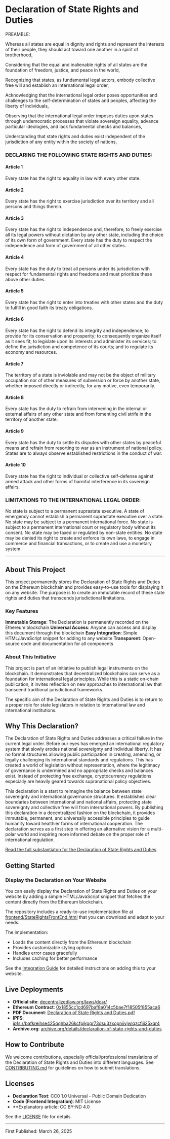 # Declaration of State Rights and Duties

PREAMBLE:

Whereas all states are equal in dignity and rights and represent the interests of their people, they should act toward one another in a spirit of brotherhood,

Considering that the equal and inalienable rights of all states are the foundation of freedom, justice, and peace in the world,

Recognizing that states, as fundamental legal actors, embody collective free will and establish an international legal order,

Acknowledging that the international legal order poses opportunities and challenges to the self-determination of states and peoples, affecting the liberty of individuals,

Observing that the international legal order imposes duties upon states through undemocratic processes that violate sovereign equality, advance particular ideologies, and lack fundamental checks and balances,

Understanding that state rights and duties exist independent of the jurisdiction of any entity within the society of nations,


### DECLARING THE FOLLOWING STATE RIGHTS AND DUTIES:

#### Article 1
Every state has the right to equality in law with every other state.

#### Article 2
Every state has the right to exercise jurisdiction over its territory and all persons and things therein.

#### Article 3
Every state has the right to independence and, therefore, to freely exercise all its legal powers without dictation by any other state, including the choice of its own form of government. Every state has the duty to respect the independence and form of government of all other states.

#### Article 4
Every state has the duty to treat all persons under its jurisdiction with respect for fundamental rights and freedoms and must prioritize these above other duties.

#### Article 5
Every state has the right to enter into treaties with other states and the duty to fulfill in good faith its treaty obligations.

#### Article 6
Every state has the right to defend its integrity and independence; to provide for its conservation and prosperity; to consequently organize itself as it sees fit; to legislate upon its interests and administer its services; to define the jurisdiction and competence of its courts; and to regulate its economy and resources.

#### Article 7
The territory of a state is inviolable and may not be the object of military occupation nor of other measures of subversion or force by another state, whether imposed directly or indirectly, for any motive, even temporarily.

#### Article 8
Every state has the duty to refrain from intervening in the internal or external affairs of any other state and from fomenting civil strife in the territory of another state.

#### Article 9
Every state has the duty to settle its disputes with other states by peaceful means and refrain from resorting to war as an instrument of national policy. States are to always observe established restrictions in the conduct of war.

#### Article 10
Every state has the right to individual or collective self-defense against armed attack and other forms of harmful interference in its sovereign affairs.


### LIMITATIONS TO THE INTERNATIONAL LEGAL ORDER:

No state is subject to a permanent suprastate executive. A state of emergency cannot establish a permanent suprastate executive over a state. No state may be subject to a permanent international force. No state is subject to a permanent international court or regulatory body without its consent. No state may be taxed or regulated by non-state entities. No state may be denied its right to create and enforce its own laws, to engage in commerce and financial transactions, or to create and use a monetary system.

---

## About This Project

This project permanently stores the Declaration of State Rights and Duties on the Ethereum blockchain and provides easy-to-use tools for displaying it on any website. The purpose is to create an immutable record of these state rights and duties that transcends jurisdictional limitations.

### Key Features

**Immutable Storage**: The Declaration is permanently recorded on the Ethereum blockchain
**Universal Access**: Anyone can access and display this document through the blockchain
**Easy Integration**: Simple HTML/JavaScript snippet for adding to any website
**Transparent**: Open-source code and documentation for all components

### About This Initiative

This project is part of an initiative to publish legal instruments on the blockchain. It demonstrates that decentralized blockchains can serve as a foundation for international legal principles. While this is a static on-chain publication, it invites reflection on new approaches to international law that transcend traditional jurisdictional frameworks.

The specific aim of the Declaration of State Rights and Duties is to return to a proper role for state legislators in relation to international law and international institutions.

## Why This Declaration?

The Declaration of State Rights and Duties addresses a critical failure in the current legal order. Before our eyes has emerged an international regulatory system that slowly erodes national sovereignty and individual liberty. It has no formal structures allowing public participation in creating, amending, or legally challenging its international standards and regulations. This has created a world of legislation without representation, where the legitimacy of governance is undermined and no appropriate checks and balances exist. Instead of protecting free exchange, cryptocurrency regulations especially are heavily geared towards supranational policy objectives.

This declaration is a start to reimagine the balance between state sovereignty and international governance structures. It establishes clear boundaries between international and national affairs, protecting state sovereignty and collective free will from international powers. By publishing this declaration in a decentralized fashion on the blockchain, it provides immutable, permanent, and universally accessible principles to guide humanity toward healthier forms of international cooperation. The declaration serves as a first step in offering an alternative vision for a multi-polar world and inspiring more informed debate on the proper role of international regulation. 

[Read the full substantiaton for the Declaration of State Rights and Duties](assets/dosr-explanatory-article.pdf)

## Getting Started

### Display the Declaration on Your Website

You can easily display the Declaration of State Rights and Duties on your website by adding a simple HTML/JavaScript snippet that fetches the content directly from the Ethereum blockchain.

The repository includes a ready-to-use implementation file at [frontend/StateRightsFrontEnd.html](frontend/StateRightsFrontEnd.html) that you can download and adapt to your needs.

The implementation:
- Loads the content directly from the Ethereum blockchain
- Provides customizable styling options
- Handles error cases gracefully
- Includes caching for better performance

See the [Integration Guide](./docs/INTEGRATION.md) for detailed instructions on adding this to your website.

## Live Deployments
- **Official site**: [decentralizedlaw.org/laws/dosr/](https://decentralizedlaw.org/laws/dosr/)
- **Ethereum Contract**: [0x1855cc1cd697baf8a014c5bae7f18505f855aca6](https://etherscan.io/tx/0x7efc964bf802e118c9ca36d477d4ca27ac6b503ef2922be9e2e8e390df06a894)
- **PDF Document**: [Declaration of State Rights and Duties.pdf](assets/declaration-of-state-rights-and-duties.pdf)
- **IPFS**: [ipfs://bafkreihse425qqhba26kcfpjkgqr73dsu3zxopniivjwlqzcfiii25xqr4](https://gateway.pinata.cloud/ipfs/bafkreihse425qqhba26kcfpjkgqr73dsu3zxopniivjwlqzcfiii25xqr4)
- **Archive.org**: [archive.org/details/declaration-of-state-rights-and-duties](https://archive.org/details/declaration-of-state-rights-and-duties)


## How to Contribute

We welcome contributions, especially official/professional translations of the Declaration of State Rights and Duties into different languages. See [CONTRIBUTING.md](CONTRIBUTING.md) for guidelines on how to submit translations.

## Licenses

- **Declaration Text**: CC0 1.0 Universal - Public Domain Dedication
- **Code (Frontend Integration)**: MIT License
- **Explanatory article: CC BY-ND 4.0

See the [LICENSE](LICENSE.md) file for details.

---

First Published: March 26, 2025
